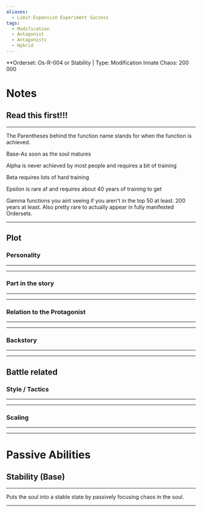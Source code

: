 ```yaml
---
aliases:
  - Limit-Expansion Experiment Success
tags:
  - Modification
  - Antagonist
  - Antagonists
  - Hybrid
---
```

**Orderset: Os-R-004 or Stability | Type: Modification
Innate Chaos: 200 000

# Notes
## Read this first!!!
___
The Parentheses behind the function name stands for when the function is achieved.

Base-As soon as the soul matures

Alpha is never achieved by most people and requires a bit of training 

Beta requires lots of hard training

Epsilon is rare af and requires about 40 years of training to get

Gamma functions you aint seeing if you aren't in the top 50 at least. 200 years at least. Also pretty rare to actually appear in fully manifested Ordersets.
___
## Plot
### Personality
___

___
### Part in the story
___

___
### Relation to the Protagonist
___

___
### Backstory
___

___

## Battle related

### Style / Tactics
___

___
### Scaling 
___

___


# Passive Abilities
## Stability (Base)
___
Puts the soul into a stable state by passively focusing chaos in the soul.
___
